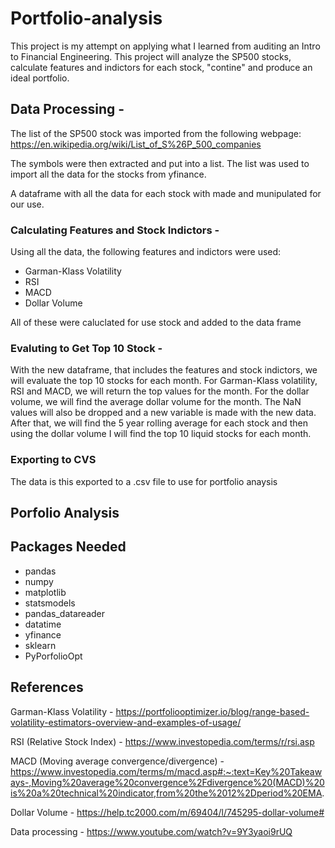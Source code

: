 # Portfolio-analysis
This project is my attempt on applying what I learned from auditing an Intro to Financial Engineering. 
This project will analyze the SP500 stocks, calculate features and indictors for each stock, "contine" and produce an ideal portfolio.

## Data Processing - 
The list of the SP500 stock was imported from the following webpage: https://en.wikipedia.org/wiki/List_of_S%26P_500_companies

The symbols were then extracted and put into a list. The list was used to import all the data for the stocks from yfinance.

A dataframe with all the data for each stock with made and munipulated for our use. 

### Calculating Features and Stock Indictors - 
Using all the data, the following features and indictors were used: 
* Garman-Klass Volatility 
* RSI 
* MACD
* Dollar Volume 

All of these were caluclated for use stock and added to the data frame

### Evaluting to Get Top 10 Stock - 
With the new dataframe, that includes the features and stock indictors, we will evaluate the top 10 stocks for each month.
For Garman-Klass volatility, RSI and MACD, we will return the top values for the month. For the dollar volume, we will find the average dollar volume for the month.
The NaN values will also be dropped and a new variable is made with the new data. After that, we will find the 5 year rolling average for each stock and then using the dollar volume I will find the top 10 liquid stocks for each month.

### Exporting to CVS
The data is this exported to a .csv file to use for portfolio anaysis

## Porfolio Analysis

## Packages Needed
* pandas
* numpy 
* matplotlib
* statsmodels
* pandas_datareader
* datatime
* yfinance
* sklearn
* PyPorfolioOpt


## References
Garman-Klass Volatility - https://portfoliooptimizer.io/blog/range-based-volatility-estimators-overview-and-examples-of-usage/

RSI (Relative Stock Index) - https://www.investopedia.com/terms/r/rsi.asp

MACD (Moving average convergence/divergence) - https://www.investopedia.com/terms/m/macd.asp#:~:text=Key%20Takeaways-,Moving%20average%20convergence%2Fdivergence%20(MACD)%20is%20a%20technical%20indicator,from%20the%2012%2Dperiod%20EMA.

Dollar Volume - https://help.tc2000.com/m/69404/l/745295-dollar-volume#

Data processing - https://www.youtube.com/watch?v=9Y3yaoi9rUQ













